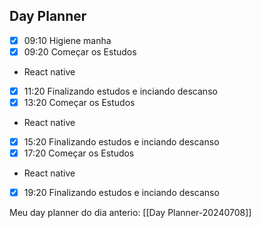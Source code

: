 ## Day Planner
- [x] 09:10  Higiene manha
- [x] 09:20  Começar os Estudos 
- React native
- [x] 11:20  Finalizando estudos e inciando descanso
- [x] 13:20  Começar os Estudos
- React native
- [x] 15:20 Finalizando estudos e inciando descanso
- [x] 17:20 Começar os Estudos
- React native
- [x] 19:20 Finalizando estudos e inciando descanso

Meu day planner do dia anterio: [[Day Planner-20240708]]